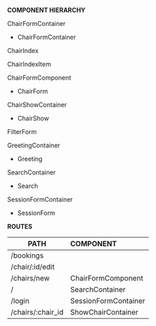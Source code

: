 **COMPONENT HIERARCHY**

ChairFormContainer
* ChairFormContainer

ChairIndex

ChairIndexItem

ChairFormComponent
* ChairForm

ChairShowContainer
* ChairShow

FilterForm

GreetingContainer
* Greeting

SearchContainer
* Search

SessionFormContainer
* SessionForm


**ROUTES**

| PATH                   | COMPONENT            |
| ---------------------- |:-------------------- |
| /bookings              |                      |
| /chair/:id/edit        |                      |
| /chairs/new            | ChairFormComponent   |
| /                      | SearchContainer      |
| /login                 | SessionFormContainer
| /chairs/:chair_id      | ShowChairContainer
